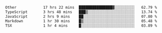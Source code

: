 <!--START_SECTION:waka-->

```txt
Other            17 hrs 22 mins  ███████████████▓░░░░░░░░░   62.79 %
TypeScript       3 hrs 48 mins   ███▒░░░░░░░░░░░░░░░░░░░░░   13.74 %
JavaScript       2 hrs 9 mins    ██░░░░░░░░░░░░░░░░░░░░░░░   07.80 %
Markdown         1 hr 30 mins    █▒░░░░░░░░░░░░░░░░░░░░░░░   05.48 %
TSX              1 hr 4 mins     █░░░░░░░░░░░░░░░░░░░░░░░░   03.89 %
```

<!--END_SECTION:waka--> 
 
